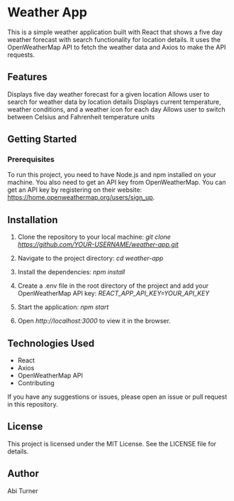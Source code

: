 # Weather App

This is a simple weather application built with React that shows a five day weather forecast with search functionality for location details. It uses the OpenWeatherMap API to fetch the weather data and Axios to make the API requests.

## Features

Displays five day weather forecast for a given location
Allows user to search for weather data by location details
Displays current temperature, weather conditions, and a weather icon for each day
Allows user to switch between Celsius and Fahrenheit temperature units
## Getting Started

### Prerequisites

To run this project, you need to have Node.js and npm installed on your machine. You also need to get an API key from OpenWeatherMap. You can get an API key by registering on their website: https://home.openweathermap.org/users/sign_up.

## Installation

1. Clone the repository to your local machine: *git clone https://github.com/YOUR-USERNAME/weather-app.git*

2. Navigate to the project directory: *cd weather-app*

3. Install the dependencies: *npm install*

4. Create a .env file in the root directory of the project and add your OpenWeatherMap API key: *REACT_APP_API_KEY=YOUR_API_KEY*

5. Start the application: *npm start*

6. Open *http://localhost:3000* to view it in the browser.

## Technologies Used

* React
* Axios
* OpenWeatherMap API
* Contributing

If you have any suggestions or issues, please open an issue or pull request in this repository.

## License

This project is licensed under the MIT License. See the LICENSE file for details.

## Author

Abi Turner

